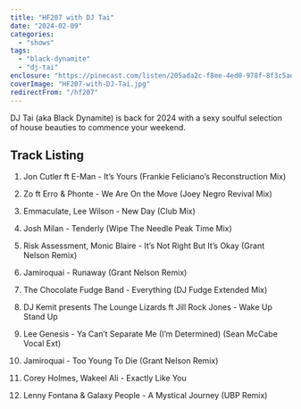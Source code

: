 ```yaml
---
title: "HF207 with DJ Tai"
date: "2024-02-09"
categories:
  - "shows"
tags:
  - "black-dynamite"
  - "dj-tai"
enclosure: "https://pinecast.com/listen/205ada2c-f8ee-4ed0-978f-8f3c5adea116.mp3 105355757 audio/mpeg "
coverImage: "HF207-with-DJ-Tai.jpg"
redirectFrom: "/hf207"
---
```


DJ Tai (aka Black Dynamite) is back for 2024 with a sexy soulful selection of house beauties to commence your weekend.

## Track Listing

1. Jon Cutler ft E-Man - It’s Yours (Frankie Feliciano’s Reconstruction Mix)

2. Zo ft Erro & Phonte - We Are On the Move (Joey Negro Revival Mix)

3. Emmaculate, Lee Wilson - New Day (Club Mix)

4. Josh Milan - Tenderly (Wipe The Needle Peak Time Mix)

5. Risk Assessment, Monic Blaire - It’s Not Right But It’s Okay (Grant Nelson Remix)

6. Jamiroquai - Runaway (Grant Nelson Remix)

7. The Chocolate Fudge Band - Everything (DJ Fudge Extended Mix)

8. DJ Kemit presents The Lounge Lizards ft Jill Rock Jones - Wake Up Stand Up

9. Lee Genesis - Ya Can’t Separate Me (I’m Determined) (Sean McCabe Vocal Ext)

10. Jamiroquai - Too Young To Die (Grant Nelson Remix)

11. Corey Holmes, Wakeel Ali - Exactly Like You

12. Lenny Fontana & Galaxy People - A Mystical Journey (UBP Remix)
